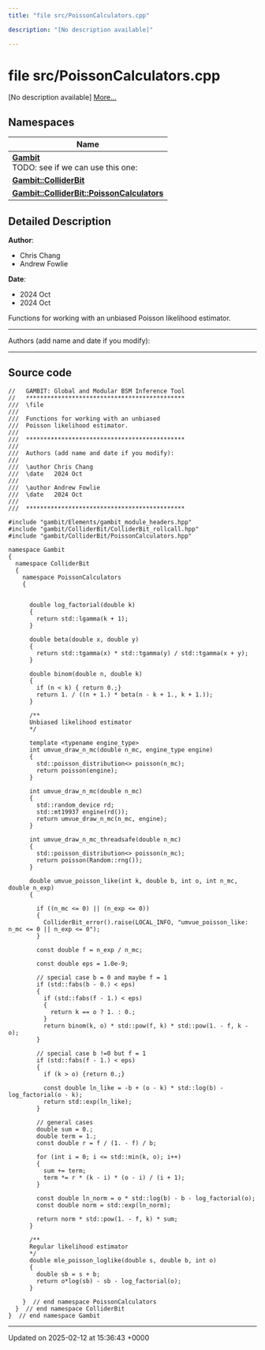 ```yaml
---
title: "file src/PoissonCalculators.cpp"

description: "[No description available]"

---
```


# file src/PoissonCalculators.cpp

[No description available] [More...](#detailed-description)

## Namespaces

| Name           |
| -------------- |
| **[Gambit](/documentation/code/namespaces/namespacegambit/)** <br>TODO: see if we can use this one:  |
| **[Gambit::ColliderBit](/documentation/code/namespaces/namespacegambit_1_1colliderbit/)**  |
| **[Gambit::ColliderBit::PoissonCalculators](/documentation/code/namespaces/namespacegambit_1_1colliderbit_1_1poissoncalculators/)**  |

## Detailed Description


**Author**: 

  * Chris Chang 
  * Andrew Fowlie 


**Date**: 

  * 2024 Oct
  * 2024 Oct


Functions for working with an unbiased Poisson likelihood estimator.



------------------

Authors (add name and date if you modify):



------------------




## Source code

```
//   GAMBIT: Global and Modular BSM Inference Tool
//   *********************************************
///  \file
///
///  Functions for working with an unbiased 
///  Poisson likelihood estimator.
///
///  *********************************************
///
///  Authors (add name and date if you modify):
///
///  \author Chris Chang
///  \date   2024 Oct
///
///  \author Andrew Fowlie
///  \date   2024 Oct
///
///  *********************************************

#include "gambit/Elements/gambit_module_headers.hpp"
#include "gambit/ColliderBit/ColliderBit_rollcall.hpp"
#include "gambit/ColliderBit/PoissonCalculators.hpp"

namespace Gambit
{
  namespace ColliderBit
  {
    namespace PoissonCalculators
    {


      double log_factorial(double k)
      {
        return std::lgamma(k + 1);
      }

      double beta(double x, double y)
      {
        return std::tgamma(x) * std::tgamma(y) / std::tgamma(x + y);
      }

      double binom(double n, double k)
      {
        if (n < k) { return 0.;}
        return 1. / ((n + 1.) * beta(n - k + 1., k + 1.));
      }

      /**
      Unbiased likelihood estimator
      */

      template <typename engine_type>
      int umvue_draw_n_mc(double n_mc, engine_type engine)
      {
        std::poisson_distribution<> poisson(n_mc);
        return poisson(engine);
      }

      int umvue_draw_n_mc(double n_mc)
      {
        std::random_device rd;
        std::mt19937 engine(rd());
        return umvue_draw_n_mc(n_mc, engine);
      }
      
      int umvue_draw_n_mc_threadsafe(double n_mc)
      {
        std::poisson_distribution<> poisson(n_mc);
        return poisson(Random::rng());
      }
      
      double umvue_poisson_like(int k, double b, int o, int n_mc, double n_exp)
      {

        if ((n_mc <= 0) || (n_exp <= 0))
        {
          ColliderBit_error().raise(LOCAL_INFO, "umvue_poisson_like: n_mc <= 0 || n_exp <= 0");
        }

        const double f = n_exp / n_mc;

        const double eps = 1.0e-9;

        // special case b = 0 and maybe f = 1
        if (std::fabs(b - 0.) < eps)
        {
          if (std::fabs(f - 1.) < eps)
          {
            return k == o ? 1. : 0.;
          }
          return binom(k, o) * std::pow(f, k) * std::pow(1. - f, k - o);
        }

        // special case b !=0 but f = 1
        if (std::fabs(f - 1.) < eps)
        {
          if (k > o) {return 0.;}

          const double ln_like = -b + (o - k) * std::log(b) -log_factorial(o - k);
          return std::exp(ln_like);
        }

        // general cases
        double sum = 0.;
        double term = 1.;
        const double r = f / (1. - f) / b;

        for (int i = 0; i <= std::min(k, o); i++)
        {
          sum += term;
          term *= r * (k - i) * (o - i) / (i + 1);
        }

        const double ln_norm = o * std::log(b) - b - log_factorial(o);
        const double norm = std::exp(ln_norm);
        
        return norm * std::pow(1. - f, k) * sum;
      }

      /**
      Regular likelihood estimator
      */
      double mle_poisson_loglike(double s, double b, int o)
      {
        double sb = s + b;
        return o*log(sb) - sb - log_factorial(o);
      }

    }  // end namespace PoissonCalculators
  }  // end namespace ColliderBit
}  // end namespace Gambit
```


-------------------------------

Updated on 2025-02-12 at 15:36:43 +0000
